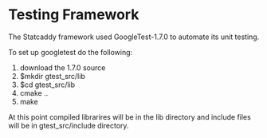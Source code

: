 Testing Framework
=========

The Statcaddy framework used GoogleTest-1.7.0 to automate its unit testing.

To set up googletest do the following:
1. download the 1.7.0 source
2. $mkdir gtest_src/lib
3. $cd gtest_src/lib
4. cmake ..
5. make

At this point compiled librarires will be in the lib directory and
include files will be in gtest_src/include directory.
